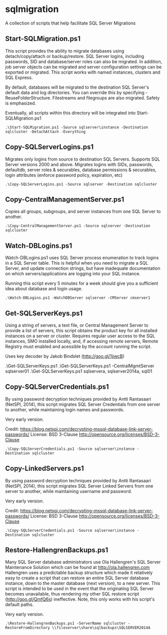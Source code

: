 # sqlmigration
A collection of scripts that help facilitate SQL Server Migrations

Start-SQLMigration.ps1
--------------
This script provides the ability to migrate databases using detach/copy/attach or backup/restore. SQL Server logins, including passwords, SID and database/server roles can also be migrated. In addition, job server objects can be migrated and server configuration settings can be exported or migrated. This script works with named instances, clusters and SQL Express.
	
By default, databases will be migrated to the destination SQL Server's default data and log directories. You can override this by specifying -ReuseFolderStructure. Filestreams and filegroups are also migrated. Safety is emphasized.

Eventually, all scripts within this directory will be integrated into Start-SQLMigration.ps1

    .\Start-SQLMigration.ps1 -Source sqlserver\instance -Destination sqlcluster -DetachAttach -Everything
	
Copy-SQLServerLogins.ps1
--------------
Migrates only logins from source to destination SQL Servers. Supports SQL Server versions 2000 and above.  Migrates logins with SIDs, passwords, defaultdb, server roles & securables, database permissions & securables, login attributes (enforce password policy, expiration, etc)

    .\Copy-SQLServerLogins.ps1 -Source sqlserver -Destination sqlcluster 
	
Copy-CentralManagementServer.ps1
--------------
Copies all groups, subgroups, and server instances from one SQL Server to another. 

    .\Copy-CentralManagementServer.ps1 -Source sqlserver -Destination sqlcluster
	
Watch-DBLogins.ps1
--------------
Watch-DBLogins.ps1 uses SQL Server process enumeration to track logins in a SQL Server table. This is helpful when you need to migrate a SQL Server, and update connection strings, but have inadequate documentation on which servers/applications are logging into your SQL instance. 

Running this script every 5 minutes for a week should give you a sufficient idea about database and login usage.

    .\Watch-DBLogins.ps1 -WatchDBServer sqlserver -CMServer cmserver1

Get-SQLServerKeys.ps1
--------------
Using a string of servers, a text file, or Central Management Server to provide a list of servers, this script obtains the product key for all installed instances on a server or cluster. Requires regular user access to the SQL instances, SMO installed locally, and, if accessing remote servers, Remote Registry must enabled and acessible by the account running the script.

Uses key decoder by Jakob Bindslet (http://goo.gl/1jiwcB)

   .\Get-SQLServerKeys.ps1
   .\Get-SQLServerKeys.ps1 -CentralMgmtServer sqlserver01
   .\Get-SQLServerKeys.ps1 sqlservera, sqlserver2014a, sql01
	
Copy-SQLServerCredentials.ps1
--------------
By using password decryption techniques provided by Antti Rantasaari (NetSPI, 2014), this script migrates SQL Server Credentials from one server to another, while maintaining login names and passwords.

Very early version.

Credit: https://blog.netspi.com/decrypting-mssql-database-link-server-passwords/
License: BSD 3-Clause http://opensource.org/licenses/BSD-3-Clause

    .\Copy-SQLServerCredentials.ps1 -Source sqlserver\instance -Destination sqlcluster
	
Copy-LinkedServers.ps1
--------------
By using password decryption techniques provided by Antti Rantasaari (NetSPI, 2014), this script migrates SQL Server Linked Servers from one server to another, while maintaining username and password. 

Very early version.

Credit: https://blog.netspi.com/decrypting-mssql-database-link-server-passwords/
License: BSD 3-Clause http://opensource.org/licenses/BSD-3-Clause

    .\Copy-SQLServerCredentials.ps1 -Source sqlserver\instance -Destination sqlcluster
	
Restore-HallengrenBackups.ps1
--------------
Many SQL Server database administrators use Ola Hallengren's SQL Server Maintenance Solution which can be found at http://ola.hallengren.com  Hallengren uses a predictable backup structure which made it relatively easy to create a script that can restore an entire SQL Server database instance, down to the master database (next version), to a new server. This script is intended to be used in the event that the originating SQL Server becomes unavailable, thus rendering my other SQL restore script (http://goo.gl/QmfQ6s) ineffective. Note, this only works with his script's default paths.

Very early version.

    .\Restore-HallengrenBackups.ps1 -ServerName sqlcluster -RestoreFromDirectory \\fileserver\share\sqlbackups\SQLSERVER2014A